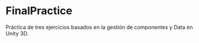 # FinalPractice
Práctica de tres ejercicios basados en la gestión de componentes y Data en Unity 3D.
